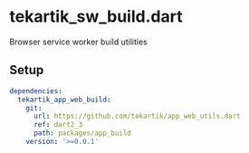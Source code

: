 # tekartik_sw_build.dart

Browser service worker build utilities

## Setup

```yaml
dependencies:
  tekartik_app_web_build:
    git:
      url: https://github.com/tekartik/app_web_utils.dart
      ref: dart2_3
      path: packages/app_build
    version: '>=0.0.1'
```